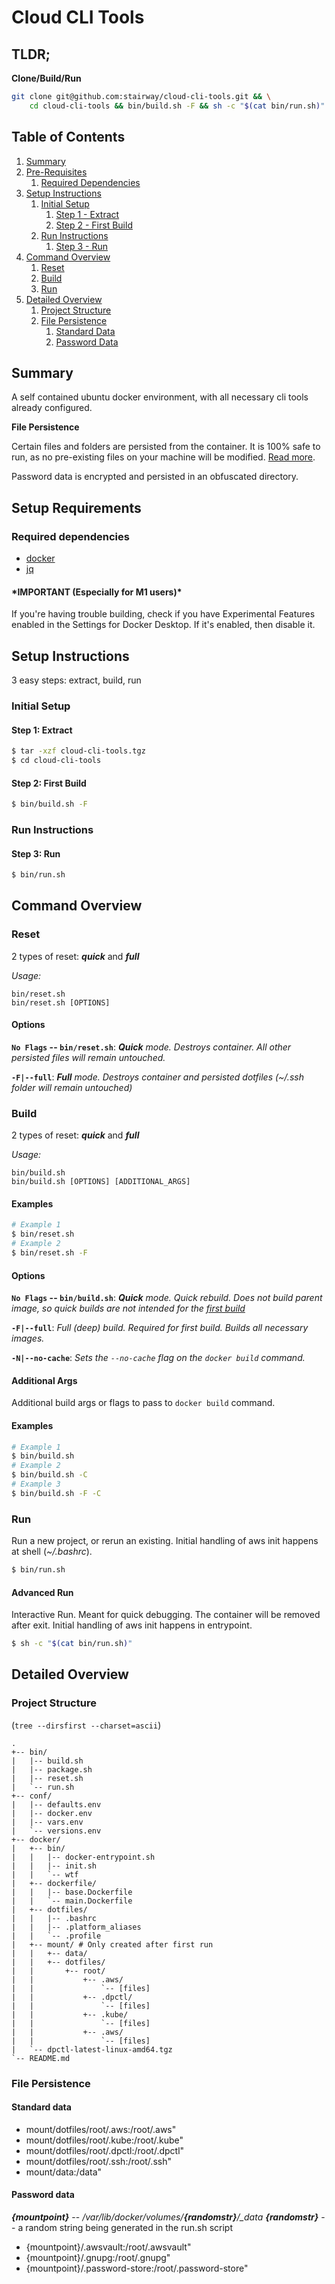 # Cloud CLI Tools

## **TLDR;**
**Clone/Build/Run**

```bash
git clone git@github.com:stairway/cloud-cli-tools.git && \
    cd cloud-cli-tools && bin/build.sh -F && sh -c "$(cat bin/run.sh)"
```

## **Table of Contents**

1. [Summary](#summary)
1. [Pre-Requisites](#pre-requisites)
   1. [Required Dependencies](#required-dependencies)
1. [Setup Instructions](#setup-instructions)
   1. [Initial Setup](#initial-setup)
      1. [Step 1 - Extract](#step-1-extract)
      1. [Step 2 - First Build](#step-2-first-build)
   1. [Run Instructions](#run-instructions)
      1. [Step 3 - Run](#step-3-run)
1. [Command Overview](#command-overview)
   1. [Reset](#reset)
   1. [Build](#build)
   1. [Run](#run)
1. [Detailed Overview](#project-overview)
   1. [Project Structure](#project-structure)
   1. [File Persistence](#file-persistence)
      1. [Standard Data](#standard-data)
      1. [Password Data](#password-data)

## **Summary**

A self contained ubuntu docker environment, with all necessary cli tools already configured. 

**File Persistence**

Certain files and folders are persisted from the container. It is 100% safe to run, as no pre-existing files on your machine will be modified. [Read more](#file-persistence).

Password data is encrypted and persisted in an obfuscated directory.

## **Setup Requirements**

### Required dependencies
* [docker](https://docs.docker.com/get-docker/)
* [jq](https://stedolan.github.io/jq/download/)

#### **\*IMPORTANT (Especially for M1 users)\***
If you're having trouble building, check if you have Experimental Features enabled in the Settings for Docker Desktop. If it's enabled, then disable it.

## **Setup Instructions**
3 easy steps: extract, build, run

### **Initial Setup**

#### **Step 1: Extract**

```bash
$ tar -xzf cloud-cli-tools.tgz
$ cd cloud-cli-tools
```

#### **Step 2: First Build**

```bash
$ bin/build.sh -F
```

### **Run Instructions**

#### **Step 3: Run**

```bash
$ bin/run.sh
```

## **Command Overview**

### **Reset**
2 types of reset: **_quick_** and **_full_**

_Usage:_
```
bin/reset.sh
bin/reset.sh [OPTIONS]
```

#### **Options**

**`No Flags` -- `bin/reset.sh`**: _**Quick** mode. Destroys container. All other persisted files will remain untouched._

**`-F|--full`**: _**Full** mode. Destroys container and persisted dotfiles (~/.ssh folder will remain untouched)_

### **Build**
2 types of reset: **_quick_** and **_full_**

_Usage:_
```
bin/build.sh
bin/build.sh [OPTIONS] [ADDITIONAL_ARGS]
```

#### **Examples**

```bash
# Example 1
$ bin/reset.sh
# Example 2
$ bin/reset.sh -F
```

#### **Options**

**`No Flags` -- `bin/build.sh`**: _**Quick** mode. Quick rebuild. Does not build parent image, so quick builds are not intended for the [first build](#step-2-first-build)_

**`-F|--full`**: _Full (deep) build. Required for first build. Builds all necessary images._

**`-N|--no-cache`**: _Sets the `--no-cache` flag on the `docker build` command._

#### **Additional Args**
Additional build args or flags to pass to `docker build` command.

#### **Examples**

```bash
# Example 1
$ bin/build.sh
# Example 2
$ bin/build.sh -C
# Example 3
$ bin/build.sh -F -C
```


### **Run**
Run a new project, or rerun an existing. Initial handling of aws init happens at shell (_~/.bashrc_).

```bash
$ bin/run.sh
```

#### **Advanced Run**
Interactive Run. Meant for quick debugging. The container will be removed after exit. Initial handling of aws init happens in entrypoint.

```bash
$ sh -c "$(cat bin/run.sh)"
```

## **Detailed Overview**

### **Project Structure**
(`tree --dirsfirst --charset=ascii`)

```
.
+-- bin/
|   |-- build.sh
|   |-- package.sh
|   |-- reset.sh
|   `-- run.sh
+-- conf/
|   |-- defaults.env
|   |-- docker.env
|   |-- vars.env
|   `-- versions.env
+-- docker/
|   +-- bin/
|   |   |-- docker-entrypoint.sh
|   |   |-- init.sh
|   |   `-- wtf
|   +-- dockerfile/
|   |   |-- base.Dockerfile
|   |   `-- main.Dockerfile
|   +-- dotfiles/
|   |   |-- .bashrc
|   |   |-- .platform_aliases
|   |   `-- .profile
|   +-- mount/ # Only created after first run
|   |   +-- data/
|   |   +-- dotfiles/
|   |       +-- root/
|   |           +-- .aws/
|   |               `-- [files]
|   |           +-- .dpctl/
|   |               `-- [files]
|   |           +-- .kube/
|   |               `-- [files]
|   |           +-- .aws/
|   |               `-- [files]
|   `-- dpctl-latest-linux-amd64.tgz
`-- README.md
```

### **File Persistence**

#### **Standard data**

* mount/dotfiles/root/.aws:/root/.aws"
* mount/dotfiles/root/.kube:/root/.kube"
* mount/dotfiles/root/.dpctl:/root/.dpctl"
* mount/dotfiles/root/.ssh:/root/.ssh"
* mount/data:/data"

#### **Password data**

**_{mountpoint}_** -- _/var/lib/docker/volumes/**{randomstr}**/\_data_
**_{randomstr}_** -- a random string being generated in the run.sh script

* {mountpoint}/.awsvault:/root/.awsvault"
* {mountpoint}/.gnupg:/root/.gnupg"
* {mountpoint}/.password-store:/root/.password-store"